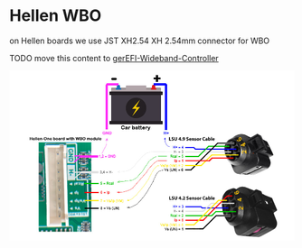 # Hellen WBO

on Hellen boards we use JST XH2.54 XH 2.54mm connector for WBO

TODO move this content to [gerEFI-Wideband-Controller](gerEFI-Wideband-Controller)

![x](Hardware/Hellen/hellen72-wbo.jpg)
